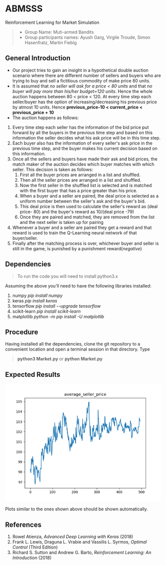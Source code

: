 # ABMSSS
Reinforcement Learning for Market Simulation

> * Group Name: Muti-armed Bandits
> * Group participants names: Ayush Garg, Virgile Troude, Simon Hasenfratz, Martin Fiebig


## General Introduction

* Our project tries to gain an insight in a hypothetical double auction scenario where there are different number of sellers and buyers who are trying to buy and sell a fictitious commodity of make price 80 units. 
* It is assumed that *no seller will ask for a price < 80 units* and that *no buyer will pay more than his/her budget=120 units*. Hence the whole auction happens between 80 < price < 120. At every time step each seller/buyer has the option of increasing/decreasing his previous price by atmost 10 units. Hence **previous_price-10 < current_price < previous_price + 10**
* The auction happens as follows:
 1. Every time step each seller has the information of the bid price put forward by all the buyers in the previous time step and based on this information the seller decides what his ask price will be in this time step.
 2. Each buyer also has the information of every seller's ask price in the previous time step, and the buyer makes his current decision based on this information.
 3. Once all the sellers and buyers have made their ask and bid prices, the match maker of the auction decides which buyer matches with which seller. This decision is taken as follows:
    1. First all the buyer prices are arranged in a list and shuffled.
    2. Then all the seller prices are arranged in a list and shuffled.
    3. Now the first seller in the shuffled list is selected and is matched with the first buyer that has a price greater than his price. 
    4. When a buyer and a seller are paired, the deal price is selected as a uniform number between the seller's ask and the buyer's bid. 
    5. This deal price is then used to calculate the seller's reward as (deal price- 80) and the buyer's reward as 10/(deal price -79)
    6. Once they are paired and matched, they are removed from the list and the next seller is taken up for pairing
 4. Whenever a buyer and a seller are paired they get a reward and that reward is used to train the Q-Learning neural network of that buyer/seller.    
 5. Finally after the matching process is over, whichever buyer and seller is still in the game, is punished by a punishment reward(*negative*)
    


## Dependencies



>To run the code you will need to install python3.x

Assuming the above you'll need to have the following libraries installed:
1. numpy 
   *pip install numpy*
2. keras
   *pip install keras*
3. tensorflow 
   *pip install --upgrade tensorflow*
4. scikit-learn
   *pip install scikit-learn*
5. matplotlib
   *python -m pip install -U matplotlib*
   
 ## Procedure

Having installed all the dependencies, clone the git repository to a convenient location and open a terminal session in that directory.
Type
> **python3 Market.py** 
or
> **python Market.py**


## Expected Results

<img alt="General result of seller vs buyer" src="/images/Figure_2.png" style="align: center;"/>

Plots similar to the ones shown above should be shown automatically. 

## References 

1. Rowel Atienza, *Advanced Deep Learning with Keras* (2018)
2. Frank L. Lewis, Draguna L. Vrabie and Vassilis L. Syrmos, *Optimal Control* (Third Edition)
3. Richard S. Sutton and Andrew G. Barto, *Reinforcement Learning: An Introduction* (2018)

